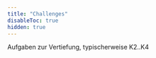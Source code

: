 ```yaml
---
title: "Challenges"
disableToc: true
hidden: true
---
```



Aufgaben zur Vertiefung, typischerweise K2..K4
